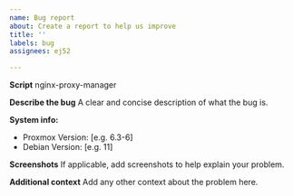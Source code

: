 ```yaml
---
name: Bug report
about: Create a report to help us improve
title: ''
labels: bug
assignees: ej52

---
```


**Script**
nginx-proxy-manager

**Describe the bug**
A clear and concise description of what the bug is.

**System info:**
 - Proxmox Version: [e.g. 6.3-6]
 - Debian Version: [e.g. 11]

**Screenshots**
If applicable, add screenshots to help explain your problem.

**Additional context**
Add any other context about the problem here.
